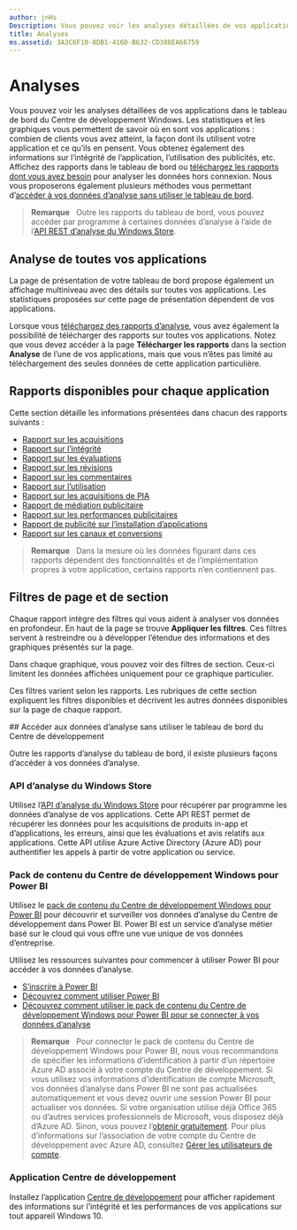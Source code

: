 ```yaml
---
author: jnHs
Description: Vous pouvez voir les analyses détaillées de vos applications dans le tableau de bord du Centre de développement Windows.
title: Analyses
ms.assetid: 3A3C6F10-0DB1-416D-B632-CD388EA66759
---
```


# Analyses

Vous pouvez voir les analyses détaillées de vos applications dans le tableau de bord du Centre de développement Windows. Les statistiques et les graphiques vous permettent de savoir où en sont vos applications : combien de clients vous avez atteint, la façon dont ils utilisent votre application et ce qu’ils en pensent. Vous obtenez également des informations sur l’intégrité de l’application, l’utilisation des publicités, etc. Affichez des rapports dans le tableau de bord ou [téléchargez les rapports dont vous avez besoin](download-analytic-reports.md) pour analyser les données hors connexion. Nous vous proposerons également plusieurs méthodes vous permettant d’[accéder à vos données d’analyse sans utiliser le tableau de bord](#no-dashboard).

> **Remarque** &nbsp;&nbsp;Outre les rapports du tableau de bord, vous pouvez accéder par programme à certaines données d’analyse à l’aide de l’[API REST d’analyse du Windows Store](../monetize/access-analytics-data-using-windows-store-services.md).

## Analyse de toutes vos applications


La page de présentation de votre tableau de bord propose également un affichage multiniveau avec des détails sur toutes vos applications. Les statistiques proposées sur cette page de présentation dépendent de vos applications.

Lorsque vous [téléchargez des rapports d’analyse](download-analytic-reports.md), vous avez également la possibilité de télécharger des rapports sur toutes vos applications. Notez que vous devez accéder à la page **Télécharger les rapports** dans la section **Analyse** de l’une de vos applications, mais que vous n’êtes pas limité au téléchargement des seules données de cette application particulière.

## Rapports disponibles pour chaque application


Cette section détaille les informations présentées dans chacun des rapports suivants :

-   [Rapport sur les acquisitions](acquisitions-report.md)
-   [Rapport sur l’intégrité](health-report.md)
-   [Rapport sur les évaluations](ratings-report.md)
-   [Rapport sur les révisions](reviews-report.md)
-   [Rapport sur les commentaires](feedback-report.md)
-   [Rapport sur l’utilisation](usage-report.md)
-   [Rapport sur les acquisitions de PIA](iap-acquisitions-report.md)
-   [Rapport de médiation publicitaire](ad-mediation-report.md)
-   [Rapport sur les performances publicitaires](advertising-performance-report.md)
-   [Rapport de publicité sur l’installation d’applications](app-install-ads-reports.md)
-   [Rapport sur les canaux et conversions](channels-and-conversions-report.md)

> **Remarque** &nbsp;&nbsp;Dans la mesure où les données figurant dans ces rapports dépendent des fonctionnalités et de l’implémentation propres à votre application, certains rapports n’en contiennent pas.

## Filtres de page et de section

Chaque rapport intègre des filtres qui vous aident à analyser vos données en profondeur. En haut de la page se trouve **Appliquer les filtres**. Ces filtres servent à restreindre ou à développer l’étendue des informations et des graphiques présentés sur la page.

Dans chaque graphique, vous pouvez voir des filtres de section. Ceux-ci limitent les données affichées uniquement pour ce graphique particulier.

Ces filtres varient selon les rapports. Les rubriques de cette section expliquent les filtres disponibles et décrivent les autres données disponibles sur la page de chaque rapport.

<span id="no-dashboard"/>
## Accéder aux données d’analyse sans utiliser le tableau de bord du Centre de développement

Outre les rapports d’analyse du tableau de bord, il existe plusieurs façons d’accéder à vos données d’analyse.

### API d’analyse du Windows Store

Utilisez l’[API d’analyse du Windows Store](../monetize/access-analytics-data-using-windows-store-services.md) pour récupérer par programme les données d’analyse de vos applications. Cette API REST permet de récupérer les données pour les acquisitions de produits in-app et d’applications, les erreurs, ainsi que les évaluations et avis relatifs aux applications. Cette API utilise Azure Active Directory (Azure AD) pour authentifier les appels à partir de votre application ou service.

### Pack de contenu du Centre de développement Windows pour Power BI

Utilisez le [pack de contenu du Centre de développement Windows pour Power BI](https://powerbi.microsoft.com/documentation/powerbi-content-pack-windows-dev-center/) pour découvrir et surveiller vos données d’analyse du Centre de développement dans Power BI. Power BI est un service d’analyse métier basé sur le cloud qui vous offre une vue unique de vos données d’entreprise.

Utilisez les ressources suivantes pour commencer à utiliser Power BI pour accéder à vos données d’analyse.

* [S’inscrire à Power BI](https://powerbi.microsoft.com/documentation/powerbi-service-self-service-signup-for-power-bi/)
* [Découvrez comment utiliser Power BI](https://powerbi.microsoft.com/guided-learning/)
* [Découvrez comment utiliser le pack de contenu du Centre de développement Windows pour Power BI pour se connecter à vos données d’analyse](https://powerbi.microsoft.com/documentation/powerbi-content-pack-windows-dev-center/)

> **Remarque** &nbsp;&nbsp;Pour connecter le pack de contenu du Centre de développement Windows pour Power BI, nous vous recommandons de spécifier les informations d’identification à partir d’un répertoire Azure AD associé à votre compte du Centre de développement. Si vous utilisez vos informations d’identification de compte Microsoft, vos données d’analyse dans Power BI ne sont pas actualisées automatiquement et vous devez ouvrir une session Power BI pour actualiser vos données. Si votre organisation utilise déjà Office 365 ou d’autres services professionnels de Microsoft, vous disposez déjà d’Azure AD. Sinon, vous pouvez l’[obtenir gratuitement](http://go.microsoft.com/fwlink/p/?LinkId=703757). Pour plus d’informations sur l’association de votre compte du Centre de développement avec Azure AD, consultez [Gérer les utilisateurs de compte](manage-account-users.md).

### Application Centre de développement

Installez l’application [Centre de développement](https://www.microsoft.com/store/apps/dev-center/9nblggh4r5ws) pour afficher rapidement des informations sur l’intégrité et les performances de vos applications sur tout appareil Windows 10. 


<!--HONumber=May16_HO2-->


